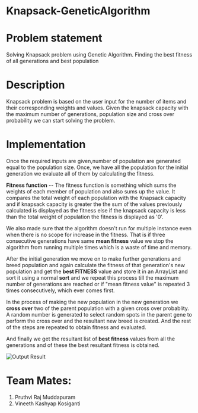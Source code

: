 # Knapsack-GeneticAlgorithm

# Problem statement
Solving Knapsack problem using Genetic Algorithm. Finding the best fitness of all generations and best population


# Description
Knapsack problem is based on the user input for the number of items and their corresponding weights and values. Given the knapsack capacity with the maximum number of generations, population size and cross over probability we can start solving the problem.


# Implementation
Once the required inputs are given,number of population are generated equal to the population size. Once, we have all the population for the initial generation we evaluate all of them by calculating the fitness. 

**Fitness function** -- The fitness function is something which sums the weights of each member of population and also sums up the value. It compares the total weight of each population with the Knapsack capacity and if knapsack capacity is greater the the sum of the values previously calculated is displayed as the fitness else if the knapsack capacity is less than the total weight of population the fitness is displayed as '0'.

We also made sure that the algorithm doesn't run for multiple instance even when there is no scope for increase in the fitness. That is if three consecutive generations have same **mean fitness** value we stop the algorithm from running multiple times which is a waste of time and memory.

After the initial generation we move on to make further generations and breed population and again calculate the fitness of that generation's new population and get the **best FITNESS** value and store it in an ArrayList and sort it using a normal **sort** and we repeat this process till the maximum number of generations are reached or if "mean fitness value" is repeated 3 times consecutively, which ever comes first. 

In the process of making the new population in the new generation we **cross over** two of the parent population with a given cross over probablity. A random number is generated to select random spots in the parent gene to perform the cross over and the resultant new breed is created. And the rest of the steps are repeated to obtain fitness and evaluated.

And finally we get the resultant list of **best fitness** values from all the generations and of these the best resultant fitness is obtained.

![Output Result](https://github.com/Pruthvi-Raj/INFO6205_324_GeneticAlgorithm/Output.png)



# Team Mates:
1. Pruthvi Raj Muddapuram
2. Vineeth Kashyap Kosiganti
